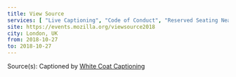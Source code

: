 ```yaml
---
title: View Source
services: [ "Live Captioning", "Code of Conduct", "Reserved Seating Near Stage" ]
site: https://events.mozilla.org/viewsource2018
city: London, UK
from: 2018-10-27
to: 2018-10-27
---
```


Source(s): Captioned by [White Coat Captioning](http://www.whitecoatcaptioning.com/)

